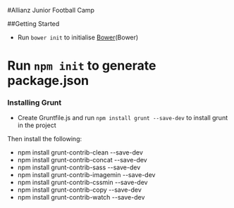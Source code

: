 #Allianz Junior Football Camp

##Getting Started
* Run `bower init` to initialise [Bower](http://bower.io/)(Bower)
# Run `npm init` to generate package.json

### Installing Grunt
* Create Gruntfile.js and run `npm install grunt --save-dev` to install grunt in the project

Then install the following:
* npm install grunt-contrib-clean --save-dev
* npm install grunt-contrib-concat --save-dev
* npm install grunt-contrib-sass --save-dev
* npm install grunt-contrib-imagemin --save-dev
* npm install grunt-contrib-cssmin --save-dev
* npm install grunt-contrib-copy --save-dev
* npm install grunt-contrib-watch --save-dev